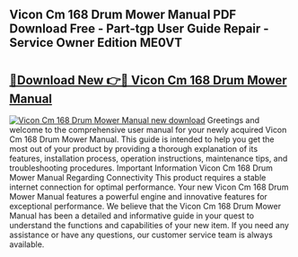 ## Vicon Cm 168 Drum Mower Manual PDF Download Free - Part-tgp User Guide Repair - Service Owner Edition ME0VT

# <h2><a href="http://bc61005.oget.top/?id=Vicon+Cm+168+Drum+Mower+Manual">🔗Download New 👉🔴 Vicon Cm 168 Drum Mower Manual</a></h2>

[![Vicon Cm 168 Drum Mower Manual new download](https://i.imgur.com/5g1atiW.png)](http://bc61005.oget.top/?id=Vicon+Cm+168+Drum+Mower+Manual)
Greetings and welcome to the comprehensive user manual for your newly acquired Vicon Cm 168 Drum Mower Manual. This guide is intended to help you get the most out of your product by providing a thorough explanation of its features, installation process, operation instructions, maintenance tips, and troubleshooting procedures. Important Information Vicon Cm 168 Drum Mower Manual Regarding Connectivity This product requires a stable internet connection for optimal performance. Your new Vicon Cm 168 Drum Mower Manual features a powerful engine and innovative features for exceptional performance. We believe that the Vicon Cm 168 Drum Mower Manual has been a detailed and informative guide in your quest to understand the functions and capabilities of your new item. If you need any assistance or have any questions, our customer service team is always available.

